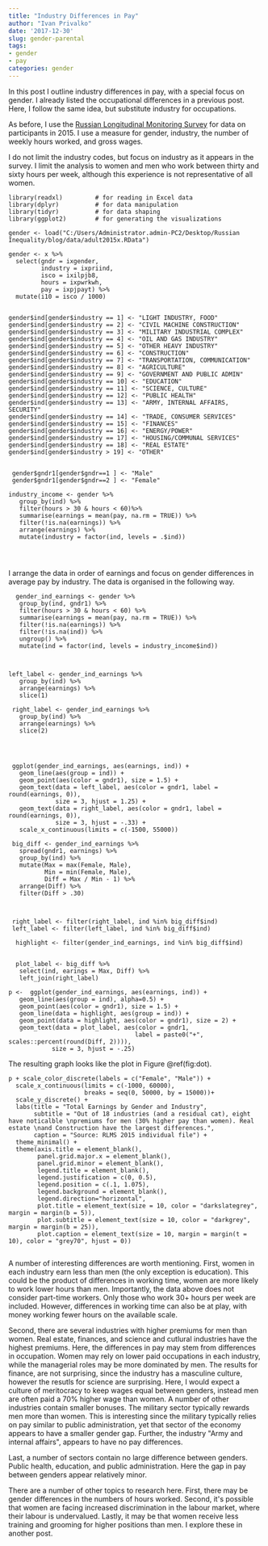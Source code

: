 ```yaml
---
title: "Industry Differences in Pay"
author: "Ivan Privalko"
date: '2017-12-30'
slug: gender-parental
tags:
- gender
- pay
categories: gender
---
```

In this post I outline industry differences in pay, with a special focus on gender. I already listed the occupational differences in a previous post. Here, I follow the same idea, but substitute industry for occupations. 

As before, I use the [Russian Longitudinal Monitoring Survey](http://www.cpc.unc.edu/projects/rlms-hse) for data on participants in 2015. I use a measure for gender, industry, the number of weekly hours worked, and gross wages. 

I do not limit the industry codes, but focus on industry as it appears in the survey. I limit the analysis to women and men who work between thirty and sixty hours per week, although this experience is not representative of all women. 

```{r, include = FALSE}
library(readxl)         # for reading in Excel data
library(dplyr)          # for data manipulation
library(tidyr)          # for data shaping
library(ggplot2)        # for generating the visualizations

gender <- load("C:/Users/Administrator.admin-PC2/Desktop/Russian Inequality/blog/data/adult2015x.RData")

gender <- x %>%
  select(gndr = ixgender,
         industry = ixpriind,
         isco = ixilpjb8,
         hours = ixpwrkwh, 
         pay = ixpjpayt) %>%
  mutate(i10 = isco / 1000)

```



```{r, include = FALSE}

gender$ind[gender$industry == 1] <- "LIGHT INDUSTRY, FOOD"
gender$ind[gender$industry == 2] <- "CIVIL MACHINE CONSTRUCTION"
gender$ind[gender$industry == 3] <- "MILITARY INDUSTRIAL COMPLEX"
gender$ind[gender$industry == 4] <- "OIL AND GAS INDUSTRY"
gender$ind[gender$industry == 5] <- "OTHER HEAVY INDUSTRY"
gender$ind[gender$industry == 6] <- "CONSTRUCTION"
gender$ind[gender$industry == 7] <- "TRANSPORTATION, COMMUNICATION"
gender$ind[gender$industry == 8] <- "AGRICULTURE"
gender$ind[gender$industry == 9] <- "GOVERNMENT AND PUBLIC ADMIN"
gender$ind[gender$industry == 10] <- "EDUCATION"
gender$ind[gender$industry == 11] <- "SCIENCE, CULTURE"
gender$ind[gender$industry == 12] <- "PUBLIC HEALTH"
gender$ind[gender$industry == 13] <- "ARMY, INTERNAL AFFAIRS, SECURITY"
gender$ind[gender$industry == 14] <- "TRADE, CONSUMER SERVICES"
gender$ind[gender$industry == 15] <- "FINANCES"
gender$ind[gender$industry == 16] <- "ENERGY/POWER"
gender$ind[gender$industry == 17] <- "HOUSING/COMMUNAL SERVICES"
gender$ind[gender$industry == 18] <- "REAL ESTATE"
gender$ind[gender$industry > 19] <- "OTHER"


 gender$gndr1[gender$gndr==1 ] <- "Male"
 gender$gndr1[gender$gndr==2 ] <- "Female"
 
industry_income <- gender %>%
   group_by(ind) %>%
   filter(hours > 30 & hours < 60)%>%
   summarise(earnings = mean(pay, na.rm = TRUE)) %>%
   filter(!is.na(earnings)) %>%
   arrange(earnings) %>%
   mutate(industry = factor(ind, levels = .$ind)) 
  

 

```

I arrange the data in order of earnings and focus on gender differences in average pay by industry. The data is organised in the following way. 

```{r}
  gender_ind_earnings <- gender %>%
   group_by(ind, gndr1) %>%
   filter(hours > 30 & hours < 60) %>%
   summarise(earnings = mean(pay, na.rm = TRUE)) %>%
   filter(!is.na(earnings)) %>%
   filter(!is.na(ind)) %>%
   ungroup() %>%
   mutate(ind = factor(ind, levels = industry_income$ind))


```


```{r, include=FALSE}

left_label <- gender_ind_earnings %>%
   group_by(ind) %>%
   arrange(earnings) %>%
   slice(1)
 
 right_label <- gender_ind_earnings %>%
   group_by(ind) %>%
   arrange(earnings) %>%
   slice(2)
 

 
 
 ggplot(gender_ind_earnings, aes(earnings, ind)) +
   geom_line(aes(group = ind)) +
   geom_point(aes(color = gndr1), size = 1.5) +
   geom_text(data = left_label, aes(color = gndr1, label = round(earnings, 0)),
             size = 3, hjust = 1.25) +
   geom_text(data = right_label, aes(color = gndr1, label = round(earnings, 0)),
             size = 3, hjust = -.33) +
   scale_x_continuous(limits = c(-1500, 55000))
 
 big_diff <- gender_ind_earnings %>% 
   spread(gndr1, earnings) %>% 
   group_by(ind) %>% 
   mutate(Max = max(Female, Male),
          Min = min(Female, Male),
          Diff = Max / Min - 1) %>% 
   arrange(Diff) %>%
   filter(Diff > .30)
 

 
 right_label <- filter(right_label, ind %in% big_diff$ind)
 left_label <- filter(left_label, ind %in% big_diff$ind)

  highlight <- filter(gender_ind_earnings, ind %in% big_diff$ind)
  
  
  plot_label <- big_diff %>%
   select(ind, earings = Max, Diff) %>%
   left_join(right_label)
 
p <-  ggplot(gender_ind_earnings, aes(earnings, ind)) +
   geom_line(aes(group = ind), alpha=0.5) +
   geom_point(aes(color = gndr1), size = 1.5) +
   geom_line(data = highlight, aes(group = ind)) +
   geom_point(data = highlight, aes(color = gndr1), size = 2) +
   geom_text(data = plot_label, aes(color = gndr1, 
                                   label = paste0("+", scales::percent(round(Diff, 2)))),
            size = 3, hjust = -.25)

```


The resulting graph looks like the plot in Figure \@ref(fig:dot).

```{r dot, fig.cap='Dot plot showing gender differences in pay', echo=FALSE}
p + scale_color_discrete(labels = c("Female", "Male")) +
  scale_x_continuous(limits = c(-1000, 60000),
                     breaks = seq(0, 50000, by = 15000))+
  scale_y_discrete() +
  labs(title = "Total Earnings by Gender and Industry",
       subtitle = "Out of 18 industries (and a residual cat), eight have noticalble \npremiums for men (30% higher pay than women). Real estate \nand Construction have the largest differences.",
       caption = "Source: RLMS 2015 individual file") +
  theme_minimal() +
  theme(axis.title = element_blank(),
        panel.grid.major.x = element_blank(),
        panel.grid.minor = element_blank(),
        legend.title = element_blank(),
        legend.justification = c(0, 0.5), 
        legend.position = c(.1, 1.075),
        legend.background = element_blank(),
        legend.direction="horizontal",
        plot.title = element_text(size = 10, color = "darkslategrey", margin = margin(b = 5)),
        plot.subtitle = element_text(size = 10, color = "darkgrey", margin = margin(b = 25)),
        plot.caption = element_text(size = 10, margin = margin(t = 10), color = "grey70", hjust = 0)) 


```

A number of interesting differences are worth mentioning. First, women in each industry earn less than men (the only exception is education). This could be the product of differences in working time, women are more likely to work lower hours than men. Importantly, the data above does not consider part-time workers. Only those who work 30+ hours per week are included. However, differences in working time can also be at play, with money working fewer hours on the available scale. 

Second, there are several industries with higher premiums for men than women. Real estate, finances, and science and cutlural industries have the highest premiums. Here, the differences in pay may stem from differences in occupation. Women may rely on lower paid occupations in each industry, while the managerial roles may be more dominated by men. The results for finance, are not surprising, since the industry has a masculine culture, however the resutls for science are surprising. Here, I would expect a culture of meritocracy to keep wages equal between genders, instead men are often paid a 70% higher wage than women. A number of other industries contain smaller bonuses. The military sector typically rewards men more than women. This is interesting since the military typically relies on pay similar to public administration, yet that sector of the economy appears to have a smaller gender gap. Further, the industry "Army and internal affairs", appears to have no pay differences. 

Last, a number of sectors contain no large difference between genders. Public health, education, and public administration. Here the gap in pay between genders appear relatively minor. 

There are a number of other topics to research here. First, there may be gender differences in the numbers of hours worked. Second, it's possible that women are facing increased discrimination in the labour market, where their labour is undervalued. Lastly, it may be that women receive less training and grooming for higher positions than men. I explore these in another post. 
